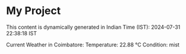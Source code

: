 # My Project

This content is dynamically generated in Indian Time (IST): 2024-07-31 22:38:18 IST


Current Weather in Coimbatore:
Temperature: 22.88 °C
Condition: mist
